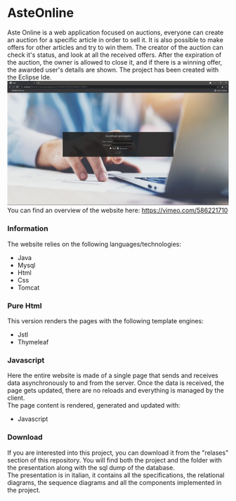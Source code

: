# AsteOnline

Aste Online is a web application focused on auctions, everyone can create an auction for a specific article in order to sell it.
It is also possible to make offers for other articles and try to win them.
The creator of the auction can check it's status, and look at all the received offers.
After the expiration of the auction, the owner is allowed to close it, and if there is a winning offer, the awarded user's details are shown.
The project has been created with the Eclipse Ide.  
![alt text](https://github.com/Scrayil/AsteOnline/blob/master/Readme-Website-Overview.png?raw=true)
You can find an overview of the website here: https://vimeo.com/586221710


### Information
The website relies on the following languages/technologies:  
- Java
- Mysql
- Html
- Css
- Tomcat


### Pure Html
This version renders the pages with the following template engines:
- Jstl
- Thymeleaf

### Javascript
Here the entire website is made of a single page that sends and receives data asynchronously to and from the server.
Once the data is received, the page gets updated, there are no reloads and everything is managed by the client.  
The page content is rendered, generated and updated with:
- Javascript


### Download
If you are interested into this project, you can download it from the "relases" section of this repository.
You will find both the project and the folder with the presentation along with the sql dump of the database.  
The presentation is in italian, it contains all the specifications, the relational diagrams, the sequence diagrams and all the components implemented in the project.
